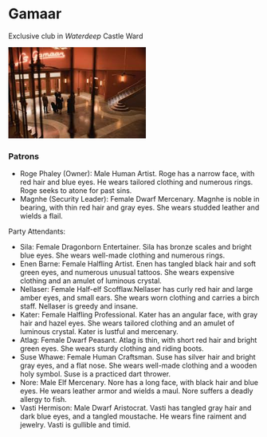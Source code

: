 # Gamaar

Exclusive club in *Waterdeep* Castle Ward

![images.jpg](..\Images\images.jpg)

### Patrons

* Roge Phaley (Owner): Male Human Artist. Roge has a narrow face, with red hair and blue eyes. He wears tailored clothing and numerous rings. Roge seeks to atone for past sins.
* Magnhe (Security Leader): Female Dwarf Mercenary. Magnhe is noble in bearing, with thin red hair and gray eyes. She wears studded leather and wields a flail.

Party Attendants:

* Sila: Female Dragonborn Entertainer. Sila has bronze scales and bright blue eyes. She wears well-made clothing and numerous rings. 
* Enen Barne: Female Halfling Artist. Enen has tangled black hair and soft green eyes, and numerous unusual tattoos. She wears expensive clothing and an amulet of luminous crystal. 
* Nellaser: Female Half-elf Scofflaw.Nellaser has curly red hair and large amber eyes, and small ears. She wears worn clothing and carries a birch staff. Nellaser is greedy and insane.
* Kater: Female Halfling Professional. Kater has an angular face, with gray hair and hazel eyes. She wears tailored clothing and an amulet of luminous crystal. Kater is lustful and mercenary.
* Atlag: Female Dwarf Peasant. Atlag is thin, with short red hair and bright green eyes. She wears sturdy clothing and riding boots.
* Suse Whawe: Female Human Craftsman. Suse has silver hair and bright gray eyes, and a flat nose. She wears well-made clothing and a wooden holy symbol. Suse is a practiced dart thrower.
* Nore: Male Elf Mercenary. Nore has a long face, with black hair and blue eyes. He wears leather armor and wields a maul. Nore suffers a deadly allergy to fish.
* Vasti Hermison: Male Dwarf Aristocrat. Vasti has tangled gray hair and dark blue eyes, and a tangled moustache. He wears fine raiment and jewelry. Vasti is gullible and timid.
